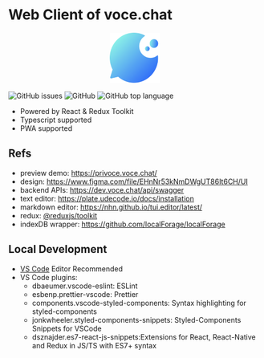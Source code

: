 # Web Client of voce.chat

<p align="center">
<img src="./public/android-chrome-192x192.png" width="100" height="100">
</p>

![GitHub issues](https://img.shields.io/github/issues-raw/Privoce/vocechat-web) ![GitHub](https://img.shields.io/github/license/privoce/vocechat-web) ![GitHub top language](https://img.shields.io/github/languages/top/privoce/vocechat-web)

- Powered by React & Redux Toolkit
- Typescript supported
- PWA supported

## Refs

- preview demo: https://privoce.voce.chat/
- design: https://www.figma.com/file/EHnNr53kNmDWgUT86It6CH/UI
- backend APIs: https://dev.voce.chat/api/swagger
- text editor: https://plate.udecode.io/docs/installation
- markdown editor: https://nhn.github.io/tui.editor/latest/
- redux: [@reduxjs/toolkit](https://redux-toolkit.js.org/introduction/getting-started)
- indexDB wrapper: https://github.com/localForage/localForage

## Local Development

- [VS Code](https://code.visualstudio.com/) Editor Recommended
- VS Code plugins:
  - dbaeumer.vscode-eslint: ESLint
  - esbenp.prettier-vscode: Prettier
  - components.vscode-styled-components: Syntax highlighting for styled-components
  - jonkwheeler.styled-components-snippets: Styled-Components Snippets for VSCode
  - dsznajder.es7-react-js-snippets:Extensions for React, React-Native and Redux in JS/TS with ES7+ syntax
